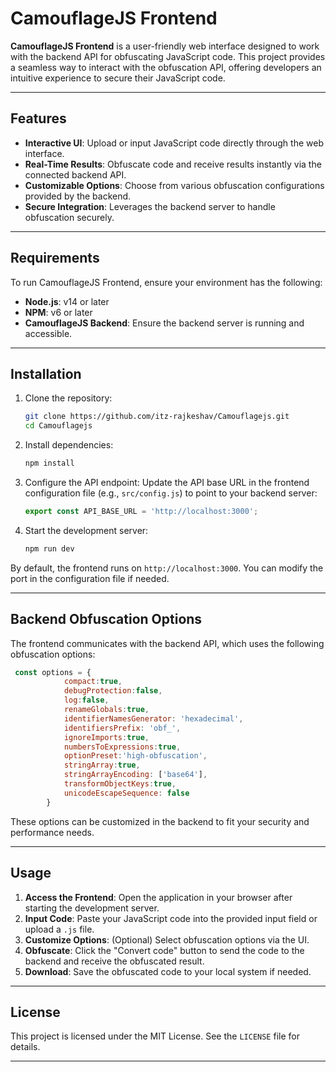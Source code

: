 # CamouflageJS Frontend

**CamouflageJS Frontend** is a user-friendly web interface designed to work with the backend API for obfuscating JavaScript code. This project provides a seamless way to interact with the obfuscation API, offering developers an intuitive experience to secure their JavaScript code.

---

## Features

- **Interactive UI**: Upload or input JavaScript code directly through the web interface.
- **Real-Time Results**: Obfuscate code and receive results instantly via the connected backend API.
- **Customizable Options**: Choose from various obfuscation configurations provided by the backend.
- **Secure Integration**: Leverages the backend server to handle obfuscation securely.

---

## Requirements

To run CamouflageJS Frontend, ensure your environment has the following:

- **Node.js**: v14 or later
- **NPM**: v6 or later
- **CamouflageJS Backend**: Ensure the backend server is running and accessible.

---

## Installation

1. Clone the repository:
   ```bash
   git clone https://github.com/itz-rajkeshav/Camouflagejs.git
   cd Camouflagejs
   ```

2. Install dependencies:
   ```bash
   npm install
   ```

3. Configure the API endpoint:
   Update the API base URL in the frontend configuration file (e.g., `src/config.js`) to point to your backend server:
   ```javascript
   export const API_BASE_URL = 'http://localhost:3000';
   ```

4. Start the development server:
   ```bash
   npm run dev
   ```

By default, the frontend runs on `http://localhost:3000`. You can modify the port in the configuration file if needed.

---

## Backend Obfuscation Options

The frontend communicates with the backend API, which uses the following obfuscation options:

```javascript
 const options = {
            compact:true,
            debugProtection:false,
            log:false,
            renameGlobals:true,
            identifierNamesGenerator: 'hexadecimal',
            identifiersPrefix: 'obf_',
            ignoreImports:true,
            numbersToExpressions:true,
            optionPreset:'high-obfuscation',
            stringArray:true,
            stringArrayEncoding: ['base64'],
            transformObjectKeys:true,
            unicodeEscapeSequence: false
        }
```

These options can be customized in the backend to fit your security and performance needs.

---

## Usage

1. **Access the Frontend**: Open the application in your browser after starting the development server.
2. **Input Code**: Paste your JavaScript code into the provided input field or upload a `.js` file.
3. **Customize Options**: (Optional) Select obfuscation options via the UI.
4. **Obfuscate**: Click the "Convert code" button to send the code to the backend and receive the obfuscated result.
5. **Download**: Save the obfuscated code to your local system if needed.

---

## License

This project is licensed under the MIT License. See the `LICENSE` file for details.

---


